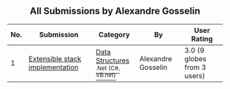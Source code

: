 ﻿<div align="center">

## All Submissions by Alexandre Gosselin

</div>

No.  | Submission | Category | By   | User Rating
---- | ---------- | -------- | ---- | -----------
1 | [Extensible stack implementation<br />](https://github.com/Planet-Source-Code/alexandre-gosselin-extensible-stack-implementation__10-881) | [Data Structures<br /><sup>.Net (C#, VB.net)</sup>](../ByCategory/data-structures__10-8.md) | Alexandre Gosselin | 3.0 (9 globes from 3 users)
